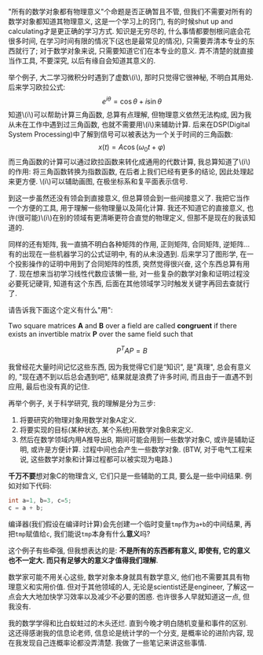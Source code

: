 "所有的数学对象都有物理意义"个命题是否正确暂且不管, 但我们不需要对所有的数学对象都知道其物理意义, 这是一个学习上的窍门, 有的时候shut up and calculating才是更正确的学习方式. 知识是无穷尽的, 什么事情都要刨根问底会花很多时间, 在学习时间有限的情况下(这也是最常见的情况), 只需要弄清本专业的东西就行了; 对于数学对象来说, 只需要知道它们在本专业的意义. 弄不清楚的就直接当作工具, 不要深究, 以后有缘自会知道其意义的.

举个例子, 大二学习微积分时遇到了虚数\\(i\\), 那时只觉得它很神秘, 不明白其用处. 后来学习欧拉公式:
$$
e^{iθ} = \cos θ+i \sin θ
$$
知道\\(i\\)可以帮助计算三角函数, 总算有点理解, 但物理意义依然无法构成, 因为我从未在工作中遇到过三角函数, 也就不需要用\\(i\\)来辅助计算. 后来在DSP(Digital System Processing)中了解到信号可以被表达为一个关于时间的三角函数:
$$
x(t) = A \cos (\omega _0 t+φ)
$$
而三角函数的计算可以通过欧拉函数来转化成通用的代数计算, 我总算知道了\\(i\\)的作用: 将三角函数转换为指数函数, 在后者上我们已经有更多的结论, 因此处理起来更方便. \\(i\\)可以辅助画图, 在极坐标系和复平面表示信号. 

到这一步虽然还没有领会到直接意义, 但总算领会到一些间接意义了. 我把它当作一个方便的工具, 用于理解一些物理量以及简化计算. 我还不知道它的直接意义, 也许(很可能)\\(i\\)在别的领域有更清晰更符合直觉的物理定义, 但那不是现在的我该知道的.

同样的还有矩阵, 我一直搞不明白各种矩阵的作用, 正则矩阵, 合同矩阵, 逆矩阵... 有的出现在一些机器学习的公式证明中, 有的从未没遇到. 后来学习了图形学, 在一个投影操作的证明中用到了合同矩阵的性质, 突然觉得很兴奋, 这个东西总算有用了. 现在想来当初学习线性代数应该懒一些, 对一些复杂的数学对象和证明过程没必要死记硬背, 知道有这个东西, 后面在其他领域学习时触发关键字再回去查就行了.

请告诉我下面这个定义有什么"用":

Two square matrices **A** and **B** over a field are called **congruent** if there exists an invertible matrix **P** over the same field such that


$$
P^T AP = B
$$


我曾经花大量时间记忆这些东西, 因为我觉得它们是“知识”, 是"真理", 总会有意义的, "现在遇不到以后总会遇到吧", 结果就是浪费了许多时间, 而且由于一直遇不到应用, 最后也没有真的记住.

再举个例子, 关于科学研究, 我的理解是分为三步:

1. 将要研究的物理对象用数学对象A定义.
2. 将要实现的目标(某种状态, 某个系统)用数学对象B来定义.
3. 然后在数学领域内用A推导出B, 期间可能会用到一些数学对象C, 或许是辅助证明, 或许是方便计算. 过程中间也会产生一些数学对象. (BTW, 对于电气工程来说, 这些数学对象和计算过程都可以被实现为电路.)

**千万不要**想对象C的物理含义, 它们只是一些辅助的工具, 要么是一些中间结果. 例如对如下代码:

```c++
int a=1, b=3, c=5;
c = a + b;
```

编译器(我们假设在编译时计算)会先创建一个临时变量`tmp`作为`a+b`的中间结果, 再把`tmp`赋值给`c`, 我们能说`tmp`本身有什么**意义**吗?

这个例子有些牵强, 但我想表达的是: **不是所有的东西都有意义, 即使有, 它的意义也不一定大. 而只有足够大的意义才值得我们理解**. 

数学家可能不用关心这些, 数学对象本身就具有数学意义, 他们也不需要其具有物理意义和实用价值. 但对于其他领域的人, 无论是scientist还是engineer, 了解这一点会大大地加快学习效率以及减少不必要的困惑. 也许很多人早就知道这一点, 但我没有. 

我的数学学得和比白蚁蛀过的木头还烂. 直到今晚才明白随机变量和事件的区别. 这还得感谢我的信息论老师, 信息论是统计学的一个分支, 是概率论的进阶内容, 现在我发现自己连概率论都没弄清楚. 我做了一些笔记来讲这些事情.